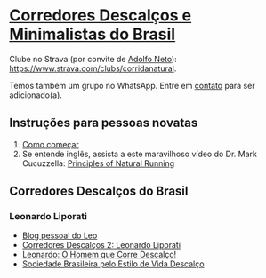 # [Corredores Descalços e Minimalistas do Brasil](https://bit.ly/4bDxde6)

Clube no Strava (por convite de [Adolfo Neto](https://www.strava.com/athletes/1050605)): <https://www.strava.com/clubs/corridanatural>.

Temos também um grupo no WhatsApp. Entre em [contato](mailto:adolfo.usp@gmail.com) para ser adicionado(a). 

## Instruções para pessoas novatas

1. [Como começar](https://pes-descalcos.org/run/index.php?n=CorredoresDescal%e7os.ComoCome%e7ar)
1. Se entende inglês, assista a este maravilhoso vídeo do Dr. Mark Cucuzzella: [Principles of Natural Running](https://youtu.be/zSIDRHUWlVo?si=nLQ0xwtTa-Eg4CZj)

## Corredores Descalços do Brasil

### Leonardo Liporati
  - [Blog pessoal do Leo](https://correndo-descalco.blogspot.com/) 
  - [Corredores Descalços 2: Leonardo Liporati](https://professoradolfo.blogspot.com/2012/04/corredores-descalcos-2-leonardo.html) 
  - [Leonardo: O Homem que Corre Descalço!](https://transpirando.com/2009/08/26/leonardo-o-homem-que-corre-descalco/)
  - [Sociedade Brasileira pelo Estilo de Vida Descalço](https://pes-descalcos.org/)
